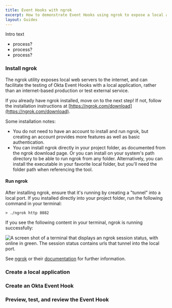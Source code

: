 ```yaml
---
title: Event Hooks with ngrok
excerpt: How to demonstrate Event Hooks using ngrok to expose a local app to the internet.
layout: Guides
---
```


Intro text

- process?
- process?
- process?

### Install ngrok

The ngrok utility exposes local web servers to the internet, and can facilitate the testing of Okta Event Hooks with a local application, rather than an internet-based production or test external service.

If you already have ngrok installed, move on to the next step! If not, follow the installation instructions at [https://ngrok.com/download](https://ngrok.com/download).

Some installation notes:

- You do not need to have an account to install and run ngrok, but creating an account provides more features as well as basic authentication.
- You can install ngrok directly in your project folder, as documented from the ngrok download page. Or you can install on your system's path directory to be able to run ngrok from any folder. Alternatively, you can install the executable in your favorite local folder, but you'll need the folder path when referencing the tool.

#### Run ngrok

After installing ngrok, ensure that it's running by creating a "tunnel" into a local port. If you installed directly into your project folder, run the following command in your terminal:

```terminal
> ./ngrok http 8082
```

If you see the following content in your terminal, ngrok is running successfully:

<div class="common-image-format">

![A screen shot of a terminal that displays an ngrok session status, with online in green. The session status contains urls that tunnel into the local port.](/img/ngrok-and-event-hooks-session-status.png")

</div>

See [ngrok](https://ngrok.com) or their [documentation](https://ngrok.com/docs) for further information.

### Create a local application

### Create an Okta Event Hook

### Preview, test, and review the Event Hook
